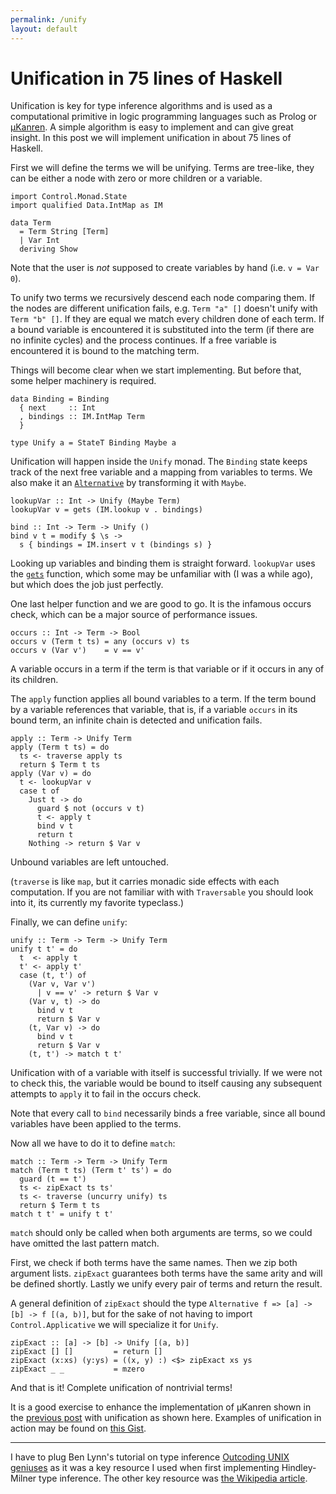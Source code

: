 ```yaml
---
permalink: /unify
layout: default
---
```


# Unification in 75 lines of Haskell

Unification is key for type inference algorithms and is used as a computational primitive in logic programming languages such as Prolog or [μKanren][1]. A simple algorithm is easy to implement and can give great insight. In this post we will implement unification in about 75 lines of Haskell.

First we will define the terms we will be unifying. Terms are tree-like, they can be either a node with zero or more children or a variable.

    import Control.Monad.State
    import qualified Data.IntMap as IM

    data Term
      = Term String [Term]
      | Var Int
      deriving Show

Note that the user is _not_ supposed to create variables by hand (i.e. `v = Var 0`).

To unify two terms we recursively descend each node comparing them. If the nodes are different unification fails, e.g. `Term "a" []` doesn't unify with `Term "b" []`. If they are equal we match every children done of each term. If a bound variable is encountered it is substituted into the term (if there are no infinite cycles) and the process continues. If a free variable is encountered it is bound to the matching term.

Things will become clear when we start implementing. But before that, some helper machinery is required.

    data Binding = Binding
      { next     :: Int
      , bindings :: IM.IntMap Term
      }

    type Unify a = StateT Binding Maybe a

Unification will happen inside the `Unify` monad. The `Binding` state keeps track of the next free variable and a mapping from variables to terms. We also make it an [`Alternative`][2] by transforming it with `Maybe`.

    lookupVar :: Int -> Unify (Maybe Term)
    lookupVar v = gets (IM.lookup v . bindings)

    bind :: Int -> Term -> Unify ()
    bind v t = modify $ \s ->
      s { bindings = IM.insert v t (bindings s) }

Looking up variables and binding them is straight forward. `lookupVar` uses the [`gets`][3] function, which some may be unfamiliar with (I was a while ago), but which does the job just perfectly.

One last helper function and we are good to go. It is the infamous occurs check, which can be a major source of performance issues.

    occurs :: Int -> Term -> Bool
    occurs v (Term t ts) = any (occurs v) ts
    occurs v (Var v')    = v == v'

A variable occurs in a term if the term is that variable or if it occurs in any of its children.

The `apply` function applies all bound variables to a term. If the term bound by a variable references that variable, that is, if a variable `occurs` in its bound term, an infinite chain is detected and unification fails.

    apply :: Term -> Unify Term
    apply (Term t ts) = do
      ts <- traverse apply ts
      return $ Term t ts
    apply (Var v) = do
      t <- lookupVar v
      case t of
        Just t -> do
          guard $ not (occurs v t)
          t <- apply t
          bind v t
          return t
        Nothing -> return $ Var v

Unbound variables are left untouched.

(`traverse` is like `map`, but it carries monadic side effects with each computation. If you are not familiar with with `Traversable` you should look into it, its currently my favorite typeclass.)

Finally, we can define `unify`:

    unify :: Term -> Term -> Unify Term
    unify t t' = do
      t  <- apply t
      t' <- apply t'
      case (t, t') of
        (Var v, Var v')
          | v == v' -> return $ Var v
        (Var v, t) -> do
          bind v t
          return $ Var v
        (t, Var v) -> do
          bind v t
          return $ Var v
        (t, t') -> match t t'

Unification with of a variable with itself is successful trivially. If we were not to check this, the variable would be bound to itself causing any subsequent attempts to `apply` it to fail in the occurs check.

Note that every call to `bind` necessarily binds a free variable, since all bound variables have been applied to the terms.

Now all we have to do it to define `match`:

    match :: Term -> Term -> Unify Term
    match (Term t ts) (Term t' ts') = do
      guard (t == t')
      ts <- zipExact ts ts'
      ts <- traverse (uncurry unify) ts
      return $ Term t ts
    match t t' = unify t t'

`match` should only be called when both arguments are terms, so we could have omitted the last pattern match.

First, we check if both terms have the same names. Then we zip both argument lists. `zipExact` guarantees both terms have the same arity and will be defined shortly. Lastly we unify every pair of terms and return the result.

A general definition of `zipExact` should the type `Alternative f => [a] -> [b] -> f [(a, b)]`, but for the sake of not having to import `Control.Applicative` we will specialize it for `Unify`.

    zipExact :: [a] -> [b] -> Unify [(a, b)]
    zipExact [] []         = return []
    zipExact (x:xs) (y:ys) = ((x, y) :) <$> zipExact xs ys
    zipExact _ _           = mzero

And that is it! Complete unification of nontrivial terms!

It is a good exercise to enhance the implementation of μKanren shown in the [previous post][1] with unification as shown here. Examples of unification in action may be found on [this Gist][4].

---

I have to plug Ben Lynn's tutorial on type inference [Outcoding UNIX geniuses][5] as it was a key resource I used when first implementing Hindley-Milner type inference. The other key resource was [the Wikipedia article][6].

[1]: /logic
[2]: https://hackage.haskell.org/package/base/docs/Control-Applicative.html#t:Alternative
[3]: https://hackage.haskell.org/package/mtl/docs/Control-Monad-State-Lazy.html#v:gets
[4]: https://gist.github.com/pedrominicz/c0b522b33e1e5be16785754d2060050c
[5]: https://crypto.stanford.edu/~blynn/lambda/hm.html
[6]: https://en.wikipedia.org/wiki/Hindley%E2%80%93Milner_type_system
